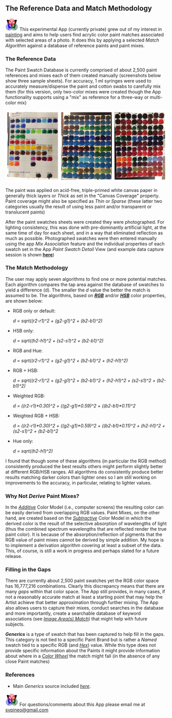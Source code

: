 ## The Reference Data and Match Methodology
 
[![RGButterfly Logo](images/RGButterfly_Logo.png)](https://spineo.github.io/RGButterflyDocs/) This experimental App (currently private) grew out of my interest in [painting](https://deqi4muztfq55.cloudfront.net/paintings--drawings.html) and aims to help users find acrylic color paint matches associated with selected areas of a photo. It does this by applying a selected _Match Algorithm_ against a database of reference paints and paint mixes.

### The Reference Data

The Paint Swatch Database is currently comprised of about 2,500 paint references and mixes each of them created manually (screenshots below show three sample sheets). For accuracy, 1 ml syringes were used to accurately measure/dispense the paint and cotton swabs to carefully mix them (for this version, only two-color mixes were created though the App functionality supports using a "mix" as reference for a three-way or multi-color mix)

![Sample Paint Swatches](images/ColorSheets.jpg)

The paint was applied on acid-free, triple-primed white canvas paper in generally thick layers or _Thick_ as set in the "Canvas Coverage" property. Paint coverage might also be specified as _Thin_ or _Sparse_ (these latter two categories usually the result of using less paint and/or transparent or translucent paints)

After the paint swatches sheets were created they were photographed. For lighting consistency, this was done with pre-dominantly artificial light, at the same time of day for each sheet, and in a way that eliminated reflection as much as possible. Photographed swatches were then entered manually using the app _Mix Association_ feature and the individual properties of each swatch set in the App _Paint Swatch Detail_ View (and example data capture session is shown __[here](DataCapture.md)__)

### The Match Methodology

The user may apply seven algorithms to find one or more potential matches. Each algorithm compares the tap area against the database of swatches to yield a difference (d). The smaller the _d_ value the better the match is assumed to be. The algorithms, based on [___RGB___](https://en.m.wikipedia.org/wiki/RGB_color_space) and/or [___HSB___](https://en.m.wikipedia.org/wiki/HSL_and_HSV) color properties, are shown below:

* RGB only or default:

   _d = sqrt((r2-r1)^2 + (g2-g1)^2 + (b2-b1)^2)_


* HSB only:

   _d = sqrt((h2-h1)^2 + (s2-s1)^2 + (b2-b1)^2)_


* RGB and Hue:

   _d = sqrt((r2-r1)^2 + (g2-g1)^2 + (b2-b1)^2 + (h2-h1)^2)_


* RGB + HSB:

   _d = sqrt((r2-r1)^2 + (g2-g1)^2 + (b2-b1)^2 + (h2-h1)^2 + (s2-s1)^2 + (b2-b1)^2)_


* Weighted RGB:

   _d = ((r2-r1)*0.30)^2 + ((g2-g1)*0.59)^2 + ((b2-b1)*0.11)^2_


* Weighted RGB + HSB:

   _d = ((r2-r1)*0.30)^2 + ((g2-g1)*0.59)^2 + ((b2-b1)*0.11)^2 + (h2-h1)^2 + (s2-s1)^2 + (b2-b1)^2_


* Hue only:

   _d = sqrt((h2-h1)^2)_


I found that though some of these algorithms (in particular the RGB method) consistently produced the best results others might perform slightly better at different RGB/HSB ranges. All algorithms do consistently produce better results matching darker colors than lighter ones so I am still working on improvements to the accuracy, in particular, relating to lighter values.

### Why Not _Derive_ Paint Mixes?

In the [_Additive_](https://en.m.wikipedia.org/wiki/Additive_color) Color Model (i.e., computer screens) the resulting color can be easily derived from overlapping RGB values. Paint Mixes, on the other hand, are created based on the [_Subtractive_](https://en.m.wikipedia.org/wiki/Subtractive_color) Color Model in which the derived color is the result of the selective absorption of wavelengths of light (thus the combined spectrum wavelengths that are reflected render the true paint color). It is because of the absorption/reflection of pigments that the RGB value of paint mixes cannot be derived by simple addition. My hope is to implement a derivation algorithm covering at least a subset of the data. This, of course, is still a work in progress and perhaps slated for a future release.

### Filling in the Gaps

There are currently about 2,500 paint swatches yet the RGB color space has 16,777,216 combinations. Clearly this discrepancy means that there are many _gaps_ within that color space. The App still provides, in many cases, if not a reasonably accurate match at least a starting point that may help the Artist achieve that better approximation through further mixing. The App also allows users to capture their mixes, conduct searches in the database and more importantly, create a searchable database of keyword associations (see [_Image Area(s) Match_](https://spineo.github.io/RGButterflyDocs/ImageMatch.html)) that might help with future subjects.

___Generics___ is a type of swatch that has been captured to help fill in the gaps. This category is not tied to a specific Paint Brand but is rather a _Named_ swatch tied to a specific RGB (and [_Hex_](https://en.m.wikipedia.org/wiki/Web_colors)) value. While this type does not provide specific information about the Paints it might provide information about where in a [_Color Wheel_](https://en.m.wikipedia.org/wiki/Color_wheel) the match might fall (in the absence of any close Paint matches)

### References

* Main _Generics_ source included [_here_](https://web.njit.edu/~kevin/rgb.txt.html).

[![RGButterfly Logo](images/RGButterfly_Logo.png)](https://spineo.github.io/RGButterflyDocs/) For questions/comments about this App please email me at [svpineo@gmail.com](mailto:svpineo@gmail.com)

